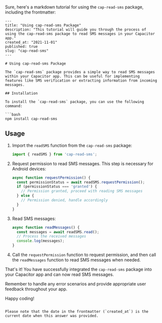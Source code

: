 Sure, here's a markdown tutorial for using the `cap-read-sms` package, including the frontmatter:

```
---
title: "Using cap-read-sms Package"
description: "This tutorial will guide you through the process of using the cap-read-sms package to read SMS messages in your Capacitor app."
created_at: "2021-11-01"
published: true
slug: "cap-read-sms"
---

# Using cap-read-sms Package

The `cap-read-sms` package provides a simple way to read SMS messages within your Capacitor app. This can be useful for implementing features like SMS verification or extracting information from incoming messages.

## Installation

To install the `cap-read-sms` package, you can use the following command:

```bash
npm install cap-read-sms
```

## Usage

1. Import the `readSMS` function from the `cap-read-sms` package:

   ```javascript
   import { readSMS } from 'cap-read-sms';
   ```

2. Request permission to read SMS messages. This step is necessary for Android devices:

   ```javascript
   async function requestPermission() {
     const permissionStatus = await readSMS.requestPermission();
     if (permissionStatus === 'granted') {
       // Permission granted, proceed with reading SMS messages
     } else {
       // Permission denied, handle accordingly
     }
   }
   ```

3. Read SMS messages:

   ```javascript
   async function readMessages() {
     const messages = await readSMS.read();
     // Process the received messages
     console.log(messages);
   }
   ```

4. Call the `requestPermission` function to request permission, and then call the `readMessages` function to read SMS messages when needed.

That's it! You have successfully integrated the `cap-read-sms` package into your Capacitor app and can now read SMS messages.

Remember to handle any error scenarios and provide appropriate user feedback throughout your app.

Happy coding!
```

Please note that the date in the frontmatter (`created_at`) is the current date when this answer was provided.